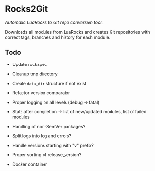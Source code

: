 # Rocks2Git

_Automatic LuaRocks to Git repo conversion tool._

Downloads all modules from LuaRocks and creates Git repositories with correct tags, branches and history for each module.

## Todo

- Update rockspec
- Cleanup tmp directory
- Create `data_dir` structure if not exist
- Refactor version comparator
- Proper logging on all levels (debug -> fatal)
- Stats after completion -> list of new/updated modules, list of failed modules

- Handling of non-SemVer packages?
- Split logs into log and errors?
- Handle versions starting with "v" prefix?
- Proper sorting of release_version?

- Docker container
